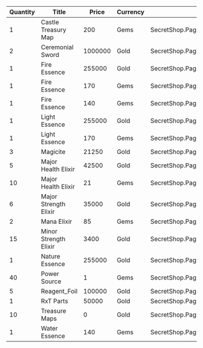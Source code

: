 | Quantity | Title | Price | Currency |  Dev Name |
| -------- | ----- | ----- | -------- |  -------- |
| 1 | Castle Treasury Map | 200 | Gems | SecretShop.Page02.TreasureMap.02 |
| 2 | Ceremonial Sword | 1000000 | Gold | SecretShop.Page02.Misc.04 |
| 1 | Fire Essence | 255000 | Gold | SecretShop.Page02.Reagent.06 |
| 1 | Fire Essence | 170 | Gems | SecretShop.Page02.Shard.07 |
| 1 | Fire Essence | 140 | Gems | SecretShop.Page02.UnderworldTrader.11 |
| 1 | Light Essence | 255000 | Gold | SecretShop.Page02.Reagent.08 |
| 1 | Light Essence | 170 | Gems | SecretShop.Page02.Reagent.23 |
| 3 | Magicite | 21250 | Gold | SecretShop.Page02.Ore.01 |
| 5 | Major Health Elixir | 42500 | Gold | SecretShop.Page02.Elixir.01 |
| 10 | Major Health Elixir | 21 | Gems | SecretShop.Page02.UnderworldTrader.03 |
| 6 | Major Strength Elixir | 35000 | Gold | SecretShop.Page02.UnderworldTraderGold.04 |
| 2 | Mana Elixir | 85 | Gems | SecretShop.Page02.Elixir.08 |
| 15 | Minor Strength Elixir | 3400 | Gold | SecretShop.Page02.Elixir.05 |
| 1 | Nature Essence | 255000 | Gold | SecretShop.Page02.Reagent.14 |
| 40 | Power Source | 1 | Gems | SecretShop.Page02.UnderworldTrader.19 |
| 5 | Reagent_Foil | 100000 | Gold | SecretShop.Page02.CharShard.07 |
| 1 | RxT Parts | 50000 | Gold | SecretShop.Page02.Misc.09 |
| 10 | Treasure Maps | 0 | Gold | SecretShop.Page02.Free.04 |
| 1 | Water Essence | 140 | Gems | SecretShop.Page02.UnderworldTrader.20 |
